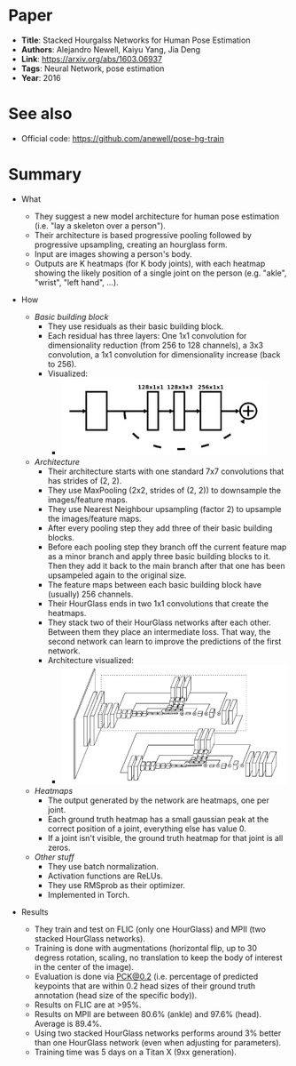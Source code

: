 # Paper

* **Title**: Stacked Hourgalss Networks for Human Pose Estimation
* **Authors**: Alejandro Newell, Kaiyu Yang, Jia Deng
* **Link**: https://arxiv.org/abs/1603.06937
* **Tags**: Neural Network, pose estimation
* **Year**: 2016

# See also

* Official code: https://github.com/anewell/pose-hg-train

# Summary

* What
  * They suggest a new model architecture for human pose estimation (i.e. "lay a skeleton over a person").
  * Their architecture is based progressive pooling followed by progressive upsampling, creating an hourglass form.
  * Input are images showing a person's body.
  * Outputs are K heatmaps (for K body joints), with each heatmap showing the likely position of a single joint on the person (e.g. "akle", "wrist", "left hand", ...).

* How
  * *Basic building block*
    * They use residuals as their basic building block.
    * Each residual has three layers: One 1x1 convolution for dimensionality reduction (from 256 to 128 channels), a 3x3 convolution, a 1x1 convolution for dimensionality increase (back to 256).
    * Visualized:
      * ![Building Block](images/Stacked_Hourglass_Networks_for_Human_Pose_Estimation__building_block.jpg?raw=true "Building Block")
  * *Architecture*
    * Their architecture starts with one standard 7x7 convolutions that has strides of (2, 2).
    * They use MaxPooling (2x2, strides of (2, 2)) to downsample the images/feature maps.
    * They use Nearest Neighbour upsampling (factor 2) to upsample the images/feature maps.
    * After every pooling step they add three of their basic building blocks.
    * Before each pooling step they branch off the current feature map as a minor branch and apply three basic building blocks to it. Then they add it back to the main branch after that one has been upsampeled again to the original size.
    * The feature maps between each basic building block have (usually) 256 channels.
    * Their HourGlass ends in two 1x1 convolutions that create the heatmaps.
    * They stack two of their HourGlass networks after each other. Between them they place an intermediate loss. That way, the second network can learn to improve the predictions of the first network.
    * Architecture visualized:
      * ![Architecture](images/Stacked_Hourglass_Networks_for_Human_Pose_Estimation__architecture.jpg?raw=true "Architecture")
  * *Heatmaps*
    * The output generated by the network are heatmaps, one per joint.
    * Each ground truth heatmap has a small gaussian peak at the correct position of a joint, everything else has value 0.
    * If a joint isn't visible, the ground truth heatmap for that joint is all zeros.
  * *Other stuff*
    * They use batch normalization.
    * Activation functions are ReLUs.
    * They use RMSprob as their optimizer.
    * Implemented in Torch.

* Results
  * They train and test on FLIC (only one HourGlass) and MPII (two stacked HourGlass networks).
  * Training is done with augmentations (horizontal flip, up to 30 degress rotation, scaling, no translation to keep the body of interest in the center of the image).
  * Evaluation is done via PCK@0.2 (i.e. percentage of predicted keypoints that are within 0.2 head sizes of their ground truth annotation (head size of the specific body)).
  * Results on FLIC are at >95%.
  * Results on MPII are between 80.6% (ankle) and 97.6% (head). Average is 89.4%.
  * Using two stacked HourGlass networks performs around 3% better than one HourGlass network (even when adjusting for parameters).
  * Training time was 5 days on a Titan X (9xx generation).
